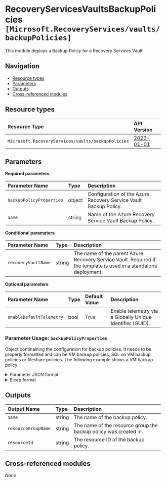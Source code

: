 # RecoveryServicesVaultsBackupPolicies `[Microsoft.RecoveryServices/vaults/backupPolicies]`

This module deploys a Backup Policy for a Recovery Services Vault

## Navigation

- [Resource types](#Resource-types)
- [Parameters](#Parameters)
- [Outputs](#Outputs)
- [Cross-referenced modules](#Cross-referenced-modules)

## Resource types

| Resource Type | API Version |
| :-- | :-- |
| `Microsoft.RecoveryServices/vaults/backupPolicies` | [2023-01-01](https://learn.microsoft.com/en-us/azure/templates/Microsoft.RecoveryServices/2023-01-01/vaults/backupPolicies) |

## Parameters

**Required parameters**

| Parameter Name | Type | Description |
| :-- | :-- | :-- |
| `backupPolicyProperties` | object | Configuration of the Azure Recovery Service Vault Backup Policy. |
| `name` | string | Name of the Azure Recovery Service Vault Backup Policy. |

**Conditional parameters**

| Parameter Name | Type | Description |
| :-- | :-- | :-- |
| `recoveryVaultName` | string | The name of the parent Azure Recovery Service Vault. Required if the template is used in a standalone deployment. |

**Optional parameters**

| Parameter Name | Type | Default Value | Description |
| :-- | :-- | :-- | :-- |
| `enableDefaultTelemetry` | bool | `True` | Enable telemetry via a Globally Unique Identifier (GUID). |


### Parameter Usage: `backupPolicyProperties`

Object continaining the configuration for backup policies. It needs to be properly formatted and can be VM backup policies, SQL on VM backup policies or fileshare policies. The following example shows a VM backup policy.

<details>

<summary>Parameter JSON format</summary>

```json
"backupPolicyProperties": {
    "value": {
        "backupManagementType": "AzureIaasVM",
        "instantRPDetails": {},
        "schedulePolicy": {
            "schedulePolicyType": "SimpleSchedulePolicy",
            "scheduleRunFrequency": "Daily",
            "scheduleRunTimes": [
                "2019-11-07T07:00:00Z"
            ],
            "scheduleWeeklyFrequency": 0
        },
        "retentionPolicy": {
            "retentionPolicyType": "LongTermRetentionPolicy",
            "dailySchedule": {
                "retentionTimes": [
                    "2019-11-07T07:00:00Z"
                ],
                "retentionDuration": {
                    "count": 180,
                    "durationType": "Days"
                }
            },
            "weeklySchedule": {
                "daysOfTheWeek": [
                    "Sunday"
                ],
                "retentionTimes": [
                    "2019-11-07T07:00:00Z"
                ],
                "retentionDuration": {
                    "count": 12,
                    "durationType": "Weeks"
                }
            },
            "monthlySchedule": {
                "retentionScheduleFormatType": "Weekly",
                "retentionScheduleWeekly": {
                    "daysOfTheWeek": [
                        "Sunday"
                    ],
                    "weeksOfTheMonth": [
                        "First"
                    ]
                },
                "retentionTimes": [
                    "2019-11-07T07:00:00Z"
                ],
                "retentionDuration": {
                    "count": 60,
                    "durationType": "Months"
                }
            },
            "yearlySchedule": {
                "retentionScheduleFormatType": "Weekly",
                "monthsOfYear": [
                    "January"
                ],
                "retentionScheduleWeekly": {
                    "daysOfTheWeek": [
                        "Sunday"
                    ],
                    "weeksOfTheMonth": [
                        "First"
                    ]
                },
                "retentionTimes": [
                    "2019-11-07T07:00:00Z"
                ],
                "retentionDuration": {
                    "count": 10,
                    "durationType": "Years"
                }
            }
        },
        "instantRpRetentionRangeInDays": 2,
        "timeZone": "UTC",
        "protectedItemsCount": 0
    }
}
```

</details>


<details>

<summary>Bicep format</summary>

```bicep
backupPolicyProperties: {
    backupManagementType: 'AzureIaasVM'
    instantRPDetails: {}
    schedulePolicy: {
        schedulePolicyType: 'SimpleSchedulePolicy'
        scheduleRunFrequency: 'Daily'
        scheduleRunTimes: [
            '2019-11-07T07:00:00Z'
        ]
        scheduleWeeklyFrequency: 0
    }
    retentionPolicy: {
        retentionPolicyType: 'LongTermRetentionPolicy'
        dailySchedule: {
            retentionTimes: [
                '2019-11-07T07:00:00Z'
            ]
            retentionDuration: {
                count: 180
                durationType: 'Days'
            }
        }
        weeklySchedule: {
            daysOfTheWeek: [
                'Sunday'
            ]
            retentionTimes: [
                '2019-11-07T07:00:00Z'
            ]
            retentionDuration: {
                count: 12
                durationType: 'Weeks'
            }
        }
        monthlySchedule: {
            retentionScheduleFormatType: 'Weekly'
            retentionScheduleWeekly: {
                daysOfTheWeek: [
                    'Sunday'
                ]
                weeksOfTheMonth: [
                    'First'
                ]
            }
            retentionTimes: [
                '2019-11-07T07:00:00Z'
            ]
            retentionDuration: {
                count: 60
                durationType: 'Months'
            }
        }
        yearlySchedule: {
            retentionScheduleFormatType: 'Weekly'
            monthsOfYear: [
                'January'
            ]
            retentionScheduleWeekly: {
                daysOfTheWeek: [
                    'Sunday'
                ]
                weeksOfTheMonth: [
                    'First'
                ]
            }
            retentionTimes: [
                '2019-11-07T07:00:00Z'
            ]
            retentionDuration: {
                count: 10
                durationType: 'Years'
            }
        }
    }
    instantRpRetentionRangeInDays: 2
    timeZone: 'UTC'
    protectedItemsCount: 0
}
```

</details>
<p>

## Outputs

| Output Name | Type | Description |
| :-- | :-- | :-- |
| `name` | string | The name of the backup policy. |
| `resourceGroupName` | string | The name of the resource group the backup policy was created in. |
| `resourceId` | string | The resource ID of the backup policy. |

## Cross-referenced modules

_None_
